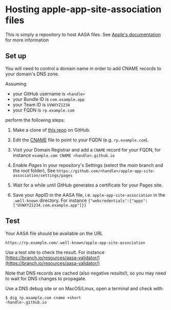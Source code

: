 # Hosting apple-app-site-association files

This is simply a repository to host AASA files. See [Apple's documentation](https://developer.apple.com/documentation/xcode/supporting-associated-domains
) for more information

## Set up

You will need to control a domain name in order to add CNAME records to your domain's DNS zone.

Assuming

- your GitHub username is `<handle>`
- your Bundle ID is `com.example.app`
- your Team ID is `UVWXYZ1234`
- your FQDN is `rp.example.com`

perform the following steps:

1. Make a clone of [this repo](https://github.com/joostd/apple-app-site-association) on GitHub.

2. Edit the [CNAME](CNAME) file to point to your FQDN (e.g. `rp.example.com`).

3. Visit your Domain Registrar and add a `CNAME` record for your FQDN, for instance `example.com CNAME <handle>.github.io`

4. Enable _Pages_ in your repository's Settings (select the _main_ branch and the _root_ folder), See `https://github.com/<handle>/apple-app-site-association/settings/pages`

5. Wait for a while until GitHub generates a certificate for your Pages site.
    
6. Save your AppID in the AASA file, i.e. `apple-app-site-association` in the `.well-known` directory. For instance `{"webcredentials":{"apps":["UVWXYZ1234.com.example.app"]}}`
    
## Test

Your AASA file should be available on the URL
    
    https://rp.example.com/.well-known/apple-app-site-association
    
Use a test site to check the result. For instance [https://branch.io/resources/aasa-validator/](https://branch.io/resources/aasa-validator/)

Note that DNS records are cached (also negative results!), so you may need to wait for DNS changes to propagate.

Use a DNS debug site or on MacOS/Linux, open a terminal and check with:
    
```bash
$ dig rp.example.com cname +short
<handle>.github.io
```
